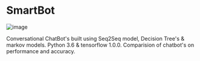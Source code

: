 # SmartBot

![image](https://user-images.githubusercontent.com/35156624/127047027-2f35a3e2-67fa-4883-82e1-9f5395ae40f8.png)
 
Conversational ChatBot's built using Seq2Seq model, Decision Tree's & markov models. Python 3.6 & tensorflow 1.0.0. Comparision of chatbot's on performance and accuracy.
